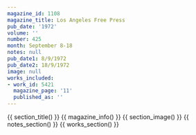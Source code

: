 ```yaml
---
magazine_id: 1108
magazine_title: Los Angeles Free Press
pub_date: '1972'
volume: ''
number: 425
month: September 8-18
notes: null
pub_date1: 8/9/1972
pub_date2: 18/9/1972
image: null
works_included:
- work_id: 5421
  magazine_page: '11'
  published_as: ''
---
```


{{ section_title() }}
{{ magazine_info() }}
{{ section_image() }}
{{ notes_section() }}
{{ works_section() }}

